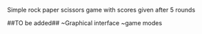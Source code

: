 Simple rock paper scissors game with scores given after 5 rounds


##TO be added##
~Graphical interface
~game modes